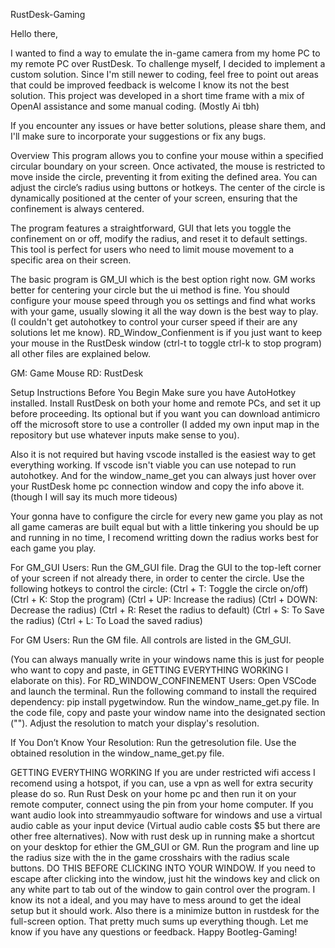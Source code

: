 RustDesk-Gaming

Hello there,

I wanted to find a way to emulate the in-game camera from my home PC to my remote PC over RustDesk. To challenge myself, I decided to implement a custom solution. Since I'm still newer to coding, feel free to point out areas that could be improved feedback is welcome I know its not the best solution. This project was developed in a short time frame with a mix of OpenAI assistance and some manual coding.
(Mostly Ai tbh)

If you encounter any issues or have better solutions, please share them, and I'll make sure to incorporate your suggestions or fix any bugs.

Overview
This program allows you to confine your mouse within a specified circular boundary on your screen. Once activated, the mouse is restricted to move inside the circle, preventing it from exiting the defined area. You can adjust the circle’s radius using buttons or hotkeys. The center of the circle is dynamically positioned at the center of your screen, ensuring that the confinement is always centered.

The program features a straightforward, GUI that lets you toggle the confinement on or off, modify the radius, and reset it to default settings. This tool is perfect for users who need to limit mouse movement to a specific area on their screen.

The basic program is GM_UI which is the best option right now.
GM works better for centering your circle but the ui method is fine.
You should configure your mouse speed through you os settings and find what works with your game, usually slowing it all the way down is the best way to play. (I couldn't get autohotkey to control your curser speed if their are any solutions let me know).
RD_Window_Confienment is if you just want to keep your mouse in the RustDesk window (ctrl-t to toggle ctrl-k to stop program)
all other files are explained below.

GM: Game Mouse
RD: RustDesk

Setup Instructions
Before You Begin
Make sure you have AutoHotkey installed.
Install RustDesk on both your home and remote PCs, and set it up before proceeding.
Its optional but if you want you can download antimicro off the microsoft store to use a controller (I added my own input map in the repository but use whatever inputs make sense to you). 

Also it is not required but having vscode installed is the easiest way to get everything working. If vscode isn't viable you can use notepad to run autohotkey. And for the window_name_get you can always just hover over your RustDesk home pc connection window and copy the info above it. (though I will say its much more tideous) 

Your gonna have to configure the circle for every new game you play as not all game cameras are built equal but with a little tinkering you should be up and running in no time, I recomend writting down the radius works best for each game you play. 

For GM_GUI Users:
Run the GM_GUI file.
Drag the GUI to the top-left corner of your screen if not already there, in order to center the circle.
Use the following hotkeys to control the circle:
(Ctrl + T: Toggle the circle on/off)
(Ctrl + K: Stop the program)
(Ctrl + UP: Increase the radius)
(Ctrl + DOWN: Decrease the radius)
(Ctrl + R: Reset the radius to default)
(Ctrl + S: To Save the radius)
(Ctrl + L: To Load the saved radius)

For GM Users:
Run the GM file.
All controls are listed in the GM_GUI.

(You can always manually write in your windows name this is just for people who want to copy and paste, in GETTING EVERYTHING WORKING I elaborate on this).
For RD_WINDOW_CONFINEMENT Users:
Open VSCode and launch the terminal.
Run the following command to install the required dependency:
pip install pygetwindow.
Run the window_name_get.py file.
In the code file, copy and paste your window name into the designated section ("").
Adjust the resolution to match your display's resolution.

If You Don’t Know Your Resolution:
Run the getresolution file.
Use the obtained resolution in the window_name_get.py file.

GETTING EVERYTHING WORKING
If you are under restricted wifi access I recomend using a hotspot, if you can, use a vpn as well for extra security please do so. Run Rust Desk on your home pc and then run it on your remote computer, connect using the pin from your home computer. If you want audio look into streammyaudio software for windows and use a virtual audio cable as your input device (Virtual audio cable costs $5 but there are other free alternatives). Now with rust desk up in running make a shortcut on your desktop for ethier the GM_GUI or GM. Run the program and line up the radius size with the in the game crosshairs with the radius scale buttons. DO THIS BEFORE CLICKING INTO YOUR WINDOW. If you need to escape after clicking into the window, just hit the windows key and click on any white part to tab out of the window to gain control over the program. I know its not a ideal, and you may have to mess around to get the ideal setup but it should work. Also there is a minimize button in rustdesk for the full-screen option. That pretty much sums up everything though. Let me know if you have any questions or feedback. Happy Bootleg-Gaming!

